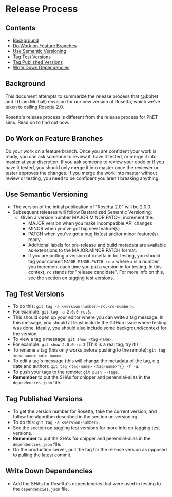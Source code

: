 Release Process
===============

Contents
--------

- [Background](#background)
- [Do Work on Feature Branches](#do-work-on-feature-branches)
- [Use Semantic Versioning](#use-semantic-versioning)
- [Tag Test Versions](#tag-test-versions)
- [Tag Published Versions](#tag-published-versions)
- [Write Down Dependencies](#write-down-dependencies)

Background
----------

This document attempts to summarize the release process that @jbphet
and I (Liam Mulhall) envision for our new version of Rosetta,
which we've taken to calling Rosetta 2.0.

Rosetta's release process is different from the release process for
PhET sims. Read on to find out how.

Do Work on Feature Branches
---------------------------

Do your work on a feature branch. Once you are confident your
work is ready, you can ask someone to review it, have it tested,
or merge it into master at your discretion. If you ask someone
to review your code or if you have it tested, you should only
merge it into master once the reviewer or tester approves the
changes. If you merge the work into master without review or
testing, you need to be confident you aren't breaking anything.

Use Semantic Versioning
-----------------------

+ The version of the initial publication of "Rosetta 2.0" will be 2.0.0.
+ Subsequent releases will follow Bastardized Semantic Versioning:
  + Given a version number MAJOR.MINOR.PATCH, increment the:
    + MAJOR version when you make incompatible API changes
    + MINOR when you've got big new feature(s)
    + PATCH when you've got a bug fix(es) and/or minor feature(s) ready
    + Additional labels for pre-release and build metadata are available as
      extensions to the MAJOR.MINOR.PATCH format.
    + If you are putting a version of rosetta in for testing, you 
      should tag your commit `MAJOR.MINOR.PATCH-rc.x` where `x` is
      a number you increment each time you put a version in for 
      testing. In this context, `rc` stands for "release candidate". 
      For more info on this, see the section on tagging test versions.

Tag Test Versions
-----------------

+ To do this: `git tag -a <version-number>-rc.<rc-number>`.
+ For example: `git tag -a 2.0.0-rc.3`.
+ This should open up your editor where you can write a
  tag message. In this message, you should at least include
  the GitHub issue where testing was done. Ideally, you should
  also include some background/context for the version.
+ To view a tag's message: `git show <tag-name>`.
+ For example: `git show 2.0.0-rc.3` (This is a real tag; try it!)
+ To rename a tag (this only works before pushing to the remote):
  `git tag <new-name> <old-name>`.
+ To edit a tag's message (this will change the metadata of the
  tag, e.g. date and author): `git tag <tag-name> <tag-name>^{} -f -a`.
+ To push your tags to the remote: `git push --tags`.
+ **Remember** to put the SHAs for chipper and perennial-alias in the
  `dependencies.json` file.

Tag Published Versions
----------------------

+ To get the version number for Rosetta, take the current version,
  and follow the algorithm described in the section on versioning.
+ To do this: `git tag -a <version-number>`.
+ See the section on tagging test versions for more info on tagging
  test versions.
+ **Remember** to put the SHAs for chipper and perennial-alias in the
  `dependencies.json` file.
+ On the production server, pull the tag for the release version as
  opposed to pulling the latest commit.

Write Down Dependencies
-----------------------

+ Add the SHAs for Rosetta's dependencies that were used in testing
  to the `dependencies.json` file.